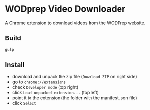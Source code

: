 # WODprep Video Downloader

A Chrome extension to download videos from the WODPrep website.

## Build

`gulp`

## Install

- download and unpack the zip file (`Download ZIP` on right side)
- go to `chrome://extensions`
- check `Developer mode` (top right)
- click `Load unpacked extension...` (top left)
- point it to the extension (the folder with the manifest.json file)
- click `Select`